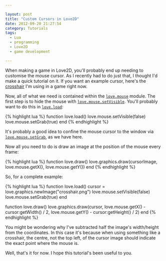```yaml
---

layout: post
title: "Custom Cursors in Love2D"
date: 2012-09-20 21:27:54
category: Tutorials
tags:
  - Lua
  - programming
  - Love2D
  - game development

---
```


When making a game in Love2D, you'll probably end up needing to customise the mouse cursor. As I recently had to do just that, I thought I'd make a quick tutorial on it. If you want an example cursor, here's the [crosshair](/images/posts/crosshair.png) I'm using in a game right now.

Now, all of what we need is contained within the [`love.mouse`](https://love2d.org/wiki/love.mouse) module. The first step is to hide the mouse with [`love.mouse.setVisible`](https://love2d.org/wiki/love.mouse.setVisible). You'll probably want to do this in [`love.load`](https://love2d.org/wiki/love.load):

{% highlight lua %}
function love.load()
  love.mouse.setVisible(false)
  love.mouse.setGrab(true)
end
{% endhighlight %}

It's probably a good idea to confine the mouse cursor to the window via [`love.mouse.setGrab`](https://love2d.org/wiki/love.mouse.setGrab), as we have here.

Now all you need to do is draw an image at the position of the mouse every frame:

{% highlight lua %}
function love.draw()
  love.graphics.draw(cursorImage, love.mouse.getX(), love.mouse.getY())
end
{% endhighlight %}

So, for a complete example:

{% highlight lua %}
function love.load()
  cursor = love.graphics.newImage("crosshair.png")
  love.mouse.setVisible(false)
  love.mouse.setGrab(true)
end

function love.draw()
  love.graphics.draw(cursor, love.mouse.getX() - cursor:getWidth() / 2, love.mouse.getY() - cursor:getHeight() / 2)
end
{% endhighlight %}

You might be wondering why I've subtracted half the image's width/height from the coordinates. In this case it's because when using something like a crosshair, the centre, not the top left, of the cursor image should indicate the exact point where the mouse is.

Well, that's it for now. I hope this tutorial's been useful to you.
